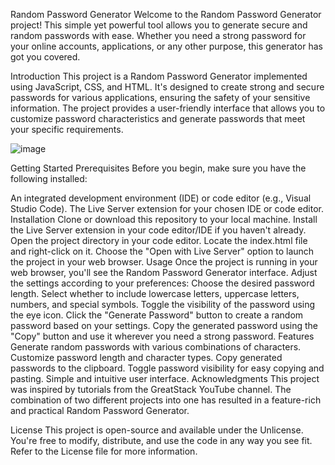 Random Password Generator
Welcome to the Random Password Generator project! This simple yet powerful tool allows you to generate secure and random passwords with ease. Whether you need a strong password for your online accounts, applications, or any other purpose, this generator has got you covered.

Introduction
This project is a Random Password Generator implemented using JavaScript, CSS, and HTML. It's designed to create strong and secure passwords for various applications, ensuring the safety of your sensitive information. The project provides a user-friendly interface that allows you to customize password characteristics and generate passwords that meet your specific requirements.


![image](https://github.com/ArthurDao1022/Generate-Random-Password/assets/129889354/3f5a19a3-25f0-4755-8164-b2172f107b01)


Getting Started
Prerequisites
Before you begin, make sure you have the following installed:

An integrated development environment (IDE) or code editor (e.g., Visual Studio Code).
The Live Server extension for your chosen IDE or code editor.
Installation
Clone or download this repository to your local machine.
Install the Live Server extension in your code editor/IDE if you haven't already.
Open the project directory in your code editor.
Locate the index.html file and right-click on it.
Choose the "Open with Live Server" option to launch the project in your web browser.
Usage
Once the project is running in your web browser, you'll see the Random Password Generator interface.
Adjust the settings according to your preferences:
Choose the desired password length.
Select whether to include lowercase letters, uppercase letters, numbers, and special symbols.
Toggle the visibility of the password using the eye icon.
Click the "Generate Password" button to create a random password based on your settings.
Copy the generated password using the "Copy" button and use it wherever you need a strong password.
Features
Generate random passwords with various combinations of characters.
Customize password length and character types.
Copy generated passwords to the clipboard.
Toggle password visibility for easy copying and pasting.
Simple and intuitive user interface.
Acknowledgments
This project was inspired by tutorials from the GreatStack YouTube channel. The combination of two different projects into one has resulted in a feature-rich and practical Random Password Generator.

License
This project is open-source and available under the Unlicense. You're free to modify, distribute, and use the code in any way you see fit. Refer to the License file for more information.
